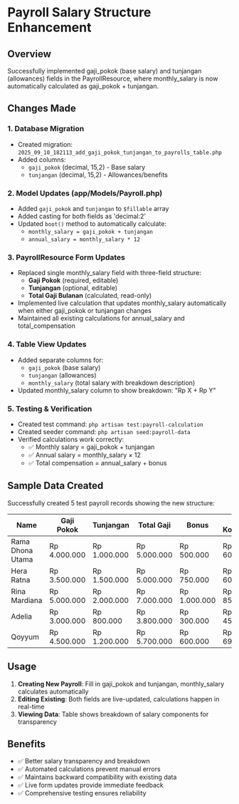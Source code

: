 # Payroll Salary Structure Enhancement

## Overview

Successfully implemented gaji_pokok (base salary) and tunjangan (allowances) fields in the PayrollResource, where monthly_salary is now automatically calculated as gaji_pokok + tunjangan.

## Changes Made

### 1. Database Migration

-   Created migration: `2025_09_10_182113_add_gaji_pokok_tunjangan_to_payrolls_table.php`
-   Added columns:
    -   `gaji_pokok` (decimal, 15,2) - Base salary
    -   `tunjangan` (decimal, 15,2) - Allowances/benefits

### 2. Model Updates (app/Models/Payroll.php)

-   Added `gaji_pokok` and `tunjangan` to `$fillable` array
-   Added casting for both fields as 'decimal:2'
-   Updated `boot()` method to automatically calculate:
    -   `monthly_salary = gaji_pokok + tunjangan`
    -   `annual_salary = monthly_salary * 12`

### 3. PayrollResource Form Updates

-   Replaced single monthly_salary field with three-field structure:
    -   **Gaji Pokok** (required, editable)
    -   **Tunjangan** (optional, editable)
    -   **Total Gaji Bulanan** (calculated, read-only)
-   Implemented live calculation that updates monthly_salary automatically when either gaji_pokok or tunjangan changes
-   Maintained all existing calculations for annual_salary and total_compensation

### 4. Table View Updates

-   Added separate columns for:
    -   `gaji_pokok` (base salary)
    -   `tunjangan` (allowances)
    -   `monthly_salary` (total salary with breakdown description)
-   Updated monthly_salary column to show breakdown: "Rp X + Rp Y"

### 5. Testing & Verification

-   Created test command: `php artisan test:payroll-calculation`
-   Created seeder command: `php artisan seed:payroll-data`
-   Verified calculations work correctly:
    -   ✅ Monthly salary = gaji_pokok + tunjangan
    -   ✅ Annual salary = monthly_salary × 12
    -   ✅ Total compensation = annual_salary + bonus

## Sample Data Created

Successfully created 5 test payroll records showing the new structure:

| Name             | Gaji Pokok   | Tunjangan    | Total Gaji   | Bonus        | Total Kompensasi |
| ---------------- | ------------ | ------------ | ------------ | ------------ | ---------------- |
| Rama Dhona Utama | Rp 4.000.000 | Rp 1.000.000 | Rp 5.000.000 | Rp 500.000   | Rp 60.500.000    |
| Hera Ratna       | Rp 3.500.000 | Rp 1.500.000 | Rp 5.000.000 | Rp 750.000   | Rp 60.750.000    |
| Rina Mardiana    | Rp 5.000.000 | Rp 2.000.000 | Rp 7.000.000 | Rp 1.000.000 | Rp 85.000.000    |
| Adelia           | Rp 3.000.000 | Rp 800.000   | Rp 3.800.000 | Rp 300.000   | Rp 45.900.000    |
| Qoyyum           | Rp 4.500.000 | Rp 1.200.000 | Rp 5.700.000 | Rp 600.000   | Rp 69.000.000    |

## Usage

1. **Creating New Payroll**: Fill in gaji_pokok and tunjangan, monthly_salary calculates automatically
2. **Editing Existing**: Both fields are live-updated, calculations happen in real-time
3. **Viewing Data**: Table shows breakdown of salary components for transparency

## Benefits

-   ✅ Better salary transparency and breakdown
-   ✅ Automated calculations prevent manual errors
-   ✅ Maintains backward compatibility with existing data
-   ✅ Live form updates provide immediate feedback
-   ✅ Comprehensive testing ensures reliability
